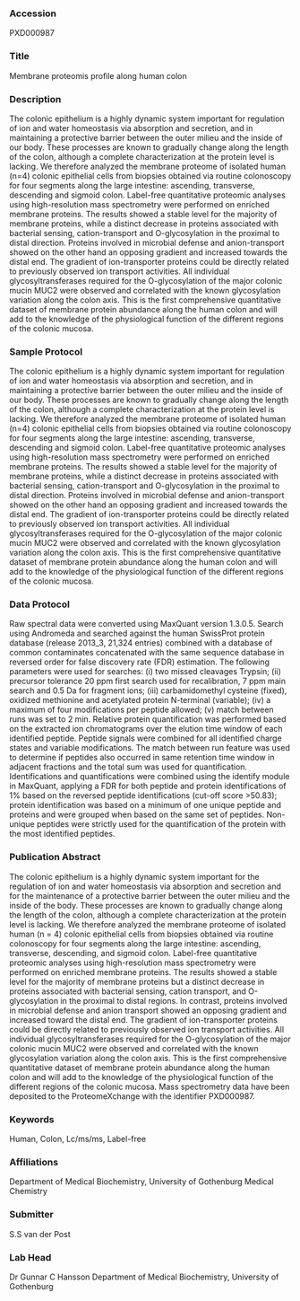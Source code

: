 ### Accession
PXD000987

### Title
Membrane proteomis profile along human colon

### Description
The colonic epithelium is a highly dynamic system important for regulation of ion and water homeostasis via absorption and secretion, and in maintaining a protective barrier between the outer milieu and the inside of our body. These processes are known to gradually change along the length of the colon, although a complete characterization at the protein level is lacking. We therefore analyzed the membrane proteome of isolated human (n=4) colonic epithelial cells from biopsies obtained via routine colonoscopy for four segments along the large intestine: ascending, transverse, descending and sigmoid colon. Label-free quantitative proteomic analyses using high-resolution mass spectrometry were performed on enriched membrane proteins. The results showed a stable level for the majority of membrane proteins, while a distinct decrease in proteins associated with bacterial sensing, cation-transport and O-glycosylation in the proximal to distal direction. Proteins involved in microbial defense and anion-transport showed on the other hand an opposing gradient and increased towards the distal end. The gradient of ion-transporter proteins could be directly related to previously observed ion transport activities. All individual glycosyltransferases required for the O-glycosylation of the major colonic mucin MUC2 were observed and correlated with the known glycosylation variation along the colon axis. This is the first comprehensive quantitative dataset of membrane protein abundance along the human colon and will add to the knowledge of the physiological function of the different regions of the colonic mucosa.

### Sample Protocol
The colonic epithelium is a highly dynamic system important for regulation of ion and water homeostasis via absorption and secretion, and in maintaining a protective barrier between the outer milieu and the inside of our body. These processes are known to gradually change along the length of the colon, although a complete characterization at the protein level is lacking. We therefore analyzed the membrane proteome of isolated human (n=4) colonic epithelial cells from biopsies obtained via routine colonoscopy for four segments along the large intestine: ascending, transverse, descending and sigmoid colon. Label-free quantitative proteomic analyses using high-resolution mass spectrometry were performed on enriched membrane proteins. The results showed a stable level for the majority of membrane proteins, while a distinct decrease in proteins associated with bacterial sensing, cation-transport and O-glycosylation in the proximal to distal direction. Proteins involved in microbial defense and anion-transport showed on the other hand an opposing gradient and increased towards the distal end. The gradient of ion-transporter proteins could be directly related to previously observed ion transport activities. All individual glycosyltransferases required for the O-glycosylation of the major colonic mucin MUC2 were observed and correlated with the known glycosylation variation along the colon axis. This is the first comprehensive quantitative dataset of membrane protein abundance along the human colon and will add to the knowledge of the physiological function of the different regions of the colonic mucosa.

### Data Protocol
Raw spectral data were converted using MaxQuant version 1.3.0.5. Search using Andromeda and searched against the human SwissProt protein database (release 2013_3, 21,324 entries) combined with a database of common contaminates concatenated with the same sequence database in reversed order for false discovery rate (FDR) estimation. The following parameters were used for searches: (i) two missed cleavages Trypsin; (ii) precursor tolerance 20 ppm first search used for recalibration, 7 ppm main search and 0.5 Da for fragment ions; (iii) carbamidomethyl cysteine (fixed), oxidized methionine and acetylated protein N-terminal (variable); (iv) a maximum of four modifications per peptide allowed; (v) match between runs was set to 2 min. Relative protein quantification was performed based on the extracted ion chromatograms over the elution time window of each identified peptide. Peptide signals were combined for all identified charge states and variable modifications. The match between run feature was used to determine if peptides also occurred in same retention time window in adjacent fractions and the total sum was used for quantification. Identifications and quantifications were combined using the identify module in MaxQuant, applying a FDR for both peptide and protein identifications of 1% based on the reversed peptide identifications (cut-off score >50.83); protein identification was based on a minimum of one unique peptide and proteins and were grouped when based on the same set of peptides. Non-unique peptides were strictly used for the quantification of the protein with the most identified peptides.

### Publication Abstract
The colonic epithelium is a highly dynamic system important for the regulation of ion and water homeostasis via absorption and secretion and for the maintenance of a protective barrier between the outer milieu and the inside of the body. These processes are known to gradually change along the length of the colon, although a complete characterization at the protein level is lacking. We therefore analyzed the membrane proteome of isolated human (n = 4) colonic epithelial cells from biopsies obtained via routine colonoscopy for four segments along the large intestine: ascending, transverse, descending, and sigmoid colon. Label-free quantitative proteomic analyses using high-resolution mass spectrometry were performed on enriched membrane proteins. The results showed a stable level for the majority of membrane proteins but a distinct decrease in proteins associated with bacterial sensing, cation transport, and O-glycosylation in the proximal to distal regions. In contrast, proteins involved in microbial defense and anion transport showed an opposing gradient and increased toward the distal end. The gradient of ion-transporter proteins could be directly related to previously observed ion transport activities. All individual glycosyltransferases required for the O-glycosylation of the major colonic mucin MUC2 were observed and correlated with the known glycosylation variation along the colon axis. This is the first comprehensive quantitative dataset of membrane protein abundance along the human colon and will add to the knowledge of the physiological function of the different regions of the colonic mucosa. Mass spectrometry data have been deposited to the ProteomeXchange with the identifier PXD000987.

### Keywords
Human, Colon, Lc/ms/ms, Label-free

### Affiliations
Department of Medical Biochemistry, University of Gothenburg
Medical Chemistry

### Submitter
S.S van der Post

### Lab Head
Dr Gunnar C Hansson
Department of Medical Biochemistry, University of Gothenburg


